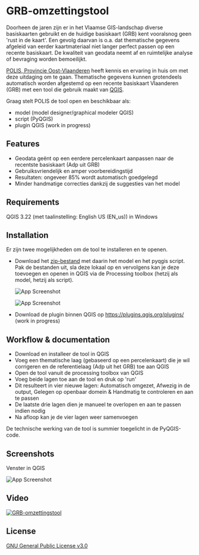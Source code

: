 # GRB-omzettingstool

Doorheen de jaren zijn er in het Vlaamse GIS-landschap diverse basiskaarten gebruikt en de huidige basiskaart (GRB) kent vooralsnog geen 'rust in de kaart'. Een gevolg daarvan is o.a. dat thematische gegevens afgeleid van eerder kaartmateriaal niet langer perfect passen op een recente basiskaart. De kwaliteit van geodata neemt af en ruimtelijke analyse of bevraging worden bemoeilijkt.

[POLIS, Provincie Oost-Vlaanderen](https://oost-vlaanderen.be/bestuur-en-regio/wat-doet-het-provinciebestuur/e-government.html) heeft kennis en ervaring in huis om met deze uitdaging om te gaan. Thematische gegevens kunnen grotendeels automatisch worden afgestemd op een recente basiskaart Vlaanderen (GRB) met een tool die gebruik maakt van [QGIS](https://qgis.org).

Graag stelt POLIS de tool open en beschikbaar als:

- model (model designer/graphical modeler QGIS)
- script (PyQGIS)
- plugin QGIS (work in progress)

## Features

- Geodata geënt op een eerdere percelenkaart aanpassen naar de recentste basiskaart (Adp uit GRB)
- Gebruiksvriendelijk en amper voorbereidingstijd
- Resultaten: ongeveer 85% wordt automatisch goedgelegd
- Minder handmatige correcties dankzij de suggesties van het model

## Requirements

QGIS 3.22 (met taalinstelling: English US (EN_us)) in Windows

## Installation

Er zijn twee mogelijkheden om de tool te installeren en te openen.

- Download het [zip-bestand](https://github.com/POLIS-Provincie-Oost-Vlaanderen/GRB-omzettingstool/blob/main/GRB-omzettingstool.zip) met daarin het model en het pyqgis script. Pak de bestanden uit, sla deze lokaal op en vervolgens kan je deze toevoegen en openen in QGIS via de Processing toolbox (hetzij als model, hetzij als script).

  ![App Screenshot](https://i.postimg.cc/sx6TP25L/image.png)
  
  ![App Screenshot](https://i.postimg.cc/7hRytjrq/Knipsel0.jpg)

- Download de plugin binnen QGIS op https://plugins.qgis.org/plugins/ (work in progress)
  
## Workflow & documentation

- Download en installeer de tool in QGIS
- Voeg een thematische laag (gebaseerd op een percelenkaart) die je wil corrigeren en de referentielaag (Adp uit het GRB) toe aan QGIS
- Open de tool vanuit de processing toolbox van QGIS
- Voeg beide lagen toe aan de tool en druk op 'run'
- Dit resulteert in vier nieuwe lagen: Automatisch omgezet, Afwezig in de output, Gelegen op openbaar domein & Handmatig te controleren en aan te passen
- De laatste drie lagen dien je manueel te overlopen en aan te passen indien nodig
- Na afloop kan je de vier lagen weer samenvoegen

De technische werking van de tool is summier toegelicht in de PyQGIS-code.

## Screenshots

Venster in QGIS

![App Screenshot](https://i.postimg.cc/C19npTC2/image.png)

## Video

[![GRB-omzettingstool](https://i.postimg.cc/2y5Kt5N4/image.png)](https://youtu.be/TmZXDBH5Q0A "GRB-omzettingstool")

## License

[GNU General Public License v3.0](https://www.gnu.org/licenses/gpl-3.0.html)

